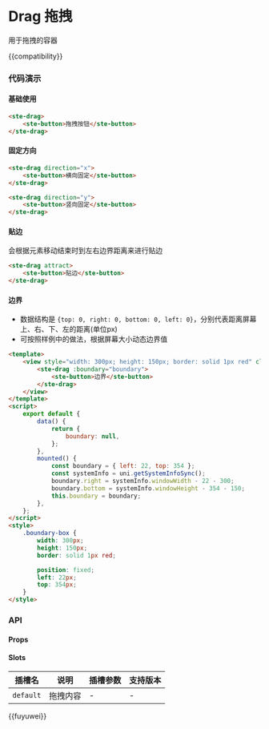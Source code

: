 # Drag 拖拽

用于拖拽的容器

{{compatibility}}

### 代码演示

#### 基础使用

```html
<ste-drag>
    <ste-button>拖拽按钮</ste-button>
</ste-drag>
```

#### 固定方向

```html
<ste-drag direction="x">
    <ste-button>横向固定</ste-button>
</ste-drag>

<ste-drag direction="y">
    <ste-button>竖向固定</ste-button>
</ste-drag>
```

#### 贴边

会根据元素移动结束时到左右边界距离来进行贴边

```html
<ste-drag attract>
    <ste-button>贴边</ste-button>
</ste-drag>
```

#### 边界

-   数据结构是 `{top: 0, right: 0, bottom: 0, left: 0}`，分别代表距离屏幕上、右、下、左的距离(单位px)
-   可按照样例中的做法，根据屏幕大小动态边界值

```html
<template>
    <view style="width: 300px; height: 150px; border: solid 1px red" class="boundary-box">
        <ste-drag :boundary="boundary">
            <ste-button>边界</ste-button>
        </ste-drag>
    </view>
</template>
<script>
    export default {
        data() {
            return {
                boundary: null,
            };
        },
        mounted() {
            const boundary = { left: 22, top: 354 };
            const systemInfo = uni.getSystemInfoSync();
            boundary.right = systemInfo.windowWidth - 22 - 300;
            boundary.bottom = systemInfo.windowHeight - 354 - 150;
            this.boundary = boundary;
        },
    };
</script>
<style>
    .boundary-box {
        width: 300px;
        height: 150px;
        border: solid 1px red;

        position: fixed;
        left: 22px;
        top: 354px;
    }
</style>
```

### API

#### Props

<!-- props -->

#### Slots

| 插槽名    | 说明     | 插槽参数 | 支持版本 |
| --------- | -------- | -------- | -------- |
| `default` | 拖拽内容 | -        | -        |

{{fuyuwei}}
